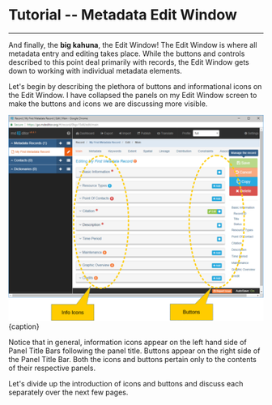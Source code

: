 # Tutorial -- Metadata Edit Window
---

And finally, the **big kahuna**, the <span class="md-window">Edit Window</span>!  The <span class="md-window">Edit Window</span> is where all metadata entry and editing takes place.  While the buttons and controls described to this point deal primarily with records, the <span class="md-window">Edit Window</span> gets down to working with individual metadata elements.  

Let's begin by describing the plethora of buttons and informational icons on the <span class="md-window">Edit Window</span>.  I have collapsed the panels on my <span class="md-window">Edit Window</span> screen to make the buttons and icons we are discussing more visible.   

![The Status Bar](/assets/tutorial/edit-window-icons-buttons.png){caption}

Notice that in general, information icons appear on the left hand side of <span class="md-window">Panel Title Bars</span> following the panel title.  Buttons appear on the right side of the <span class="md-window">Panel Title Bar</span>.  Both the icons and buttons pertain only to the contents of their respective panels.  

Let's divide up the introduction of icons and buttons and discuss each separately over the next few pages.  
